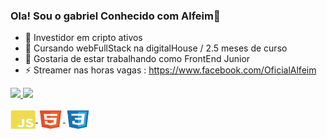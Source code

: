 ### Ola! Sou o gabriel Conhecido com Alfeim👋

- 🔭 Investidor em cripto ativos
- 🌱 Cursando webFullStack na digitalHouse / 2.5 meses de curso
- 👯 Gostaria de estar trabalhando como FrontEnd Junior
- ⚡ Streamer nas horas vagas : https://www.facebook.com/OficialAlfeim

<div>
  <a href="https://github.com/AlfeimJr">
    <img height="180em"
      src="https://github-readme-stats.vercel.app/api?username=AlfeimJr&show_icons=true&theme=dark&include_all_commits=true&count_private=true" />
    <img height="180em"
      src="https://github-readme-stats.vercel.app/api/top-langs/?username=AlfeimJr&layout=compact&langs_count=7&theme=dark" />
</div>
  <div style="display: inline_block"><br>
  <img align="center" alt="Gabriel" height="30" width="40"
    src="https://raw.githubusercontent.com/devicons/devicon/master/icons/javascript/javascript-plain.svg">
  <img align="center" alt="gabriel-HTML" height="30" width="40"
    src="https://raw.githubusercontent.com/devicons/devicon/master/icons/html5/html5-original.svg">
  <img align="center" alt="gabriel-CSS" height="30" width="40"
    src="https://raw.githubusercontent.com/devicons/devicon/master/icons/css3/css3-original.svg">
</div>
